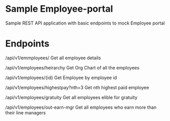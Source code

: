 # Sample Employee-portal
Sample REST API application with basic endpoints to mock Employee portal

# Endpoints
/api/v1/emmployees/
Get all employee details

/api/v1/employees/heirarchy
Get Org Chart of all the employees

/api/v1/employees/{id}
Get Employee by employee id

/api/v1/employees/highestpay?nth=3
Get nth highest paid employee 

/api/v1/employees/gratuity
Get all employees elible for gratuity

/api/v1/employees/out-earn-mgr
Get all employees who earn more than their line managers
